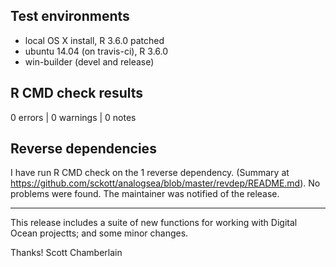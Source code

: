 ## Test environments

* local OS X install, R 3.6.0 patched
* ubuntu 14.04 (on travis-ci), R 3.6.0
* win-builder (devel and release)

## R CMD check results

0 errors | 0 warnings | 0 notes

## Reverse dependencies

I have run R CMD check on the 1 reverse dependency. (Summary at https://github.com/sckott/analogsea/blob/master/revdep/README.md). No problems were found. The maintainer was notified of the release.

---

This release includes a suite of new functions for working with Digital Ocean projectts; and some minor changes.


Thanks!
Scott Chamberlain
